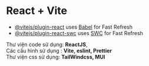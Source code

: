 # React + Vite

- [@vitejs/plugin-react](https://github.com/vitejs/vite-plugin-react/blob/main/packages/plugin-react/README.md) uses [Babel](https://babeljs.io/) for Fast Refresh
- [@vitejs/plugin-react-swc](https://github.com/vitejs/vite-plugin-react-swc) uses [SWC](https://swc.rs/) for Fast Refresh<br>


Thư viện code sử dụng: **ReactJS**, <br>
Các cấu hình sử dụng : **Vite, eslint, Prettier** <br>
Thư viện css sử dụng: **TailWindcss, MUI** <br>
